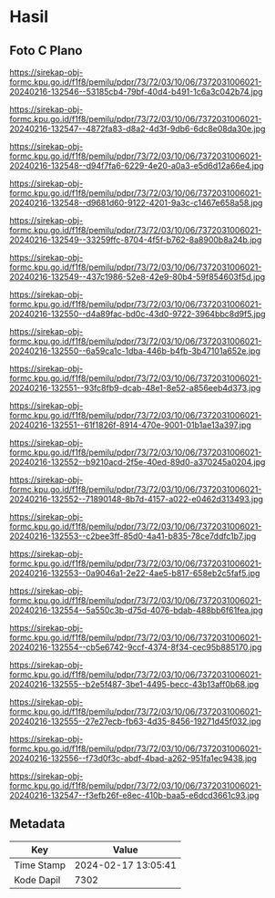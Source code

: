 # Hasil

## Foto C Plano

https://sirekap-obj-formc.kpu.go.id/f1f8/pemilu/pdpr/73/72/03/10/06/7372031006021-20240216-132546--53185cb4-79bf-40d4-b491-1c6a3c042b74.jpg

https://sirekap-obj-formc.kpu.go.id/f1f8/pemilu/pdpr/73/72/03/10/06/7372031006021-20240216-132547--4872fa83-d8a2-4d3f-9db6-6dc8e08da30e.jpg

https://sirekap-obj-formc.kpu.go.id/f1f8/pemilu/pdpr/73/72/03/10/06/7372031006021-20240216-132548--d94f7fa6-6229-4e20-a0a3-e5d6d12a66e4.jpg

https://sirekap-obj-formc.kpu.go.id/f1f8/pemilu/pdpr/73/72/03/10/06/7372031006021-20240216-132548--d9681d60-9122-4201-9a3c-c1467e658a58.jpg

https://sirekap-obj-formc.kpu.go.id/f1f8/pemilu/pdpr/73/72/03/10/06/7372031006021-20240216-132549--33259ffc-8704-4f5f-b762-8a8900b8a24b.jpg

https://sirekap-obj-formc.kpu.go.id/f1f8/pemilu/pdpr/73/72/03/10/06/7372031006021-20240216-132549--437c1986-52e8-42e9-80b4-59f854603f5d.jpg

https://sirekap-obj-formc.kpu.go.id/f1f8/pemilu/pdpr/73/72/03/10/06/7372031006021-20240216-132550--d4a89fac-bd0c-43d0-9722-3964bbc8d9f5.jpg

https://sirekap-obj-formc.kpu.go.id/f1f8/pemilu/pdpr/73/72/03/10/06/7372031006021-20240216-132550--6a59ca1c-1dba-446b-b4fb-3b47101a652e.jpg

https://sirekap-obj-formc.kpu.go.id/f1f8/pemilu/pdpr/73/72/03/10/06/7372031006021-20240216-132551--93fc8fb9-dcab-48e1-8e52-a856eeb4d373.jpg

https://sirekap-obj-formc.kpu.go.id/f1f8/pemilu/pdpr/73/72/03/10/06/7372031006021-20240216-132551--61f1826f-8914-470e-9001-01b1ae13a397.jpg

https://sirekap-obj-formc.kpu.go.id/f1f8/pemilu/pdpr/73/72/03/10/06/7372031006021-20240216-132552--b9210acd-2f5e-40ed-89d0-a370245a0204.jpg

https://sirekap-obj-formc.kpu.go.id/f1f8/pemilu/pdpr/73/72/03/10/06/7372031006021-20240216-132552--71890148-8b7d-4157-a022-e0462d313493.jpg

https://sirekap-obj-formc.kpu.go.id/f1f8/pemilu/pdpr/73/72/03/10/06/7372031006021-20240216-132553--c2bee3ff-85d0-4a41-b835-78ce7ddfc1b7.jpg

https://sirekap-obj-formc.kpu.go.id/f1f8/pemilu/pdpr/73/72/03/10/06/7372031006021-20240216-132553--0a9046a1-2e22-4ae5-b817-658eb2c5faf5.jpg

https://sirekap-obj-formc.kpu.go.id/f1f8/pemilu/pdpr/73/72/03/10/06/7372031006021-20240216-132554--5a550c3b-d75d-4076-bdab-488bb6f61fea.jpg

https://sirekap-obj-formc.kpu.go.id/f1f8/pemilu/pdpr/73/72/03/10/06/7372031006021-20240216-132554--cb5e6742-9ccf-4374-8f34-cec95b885170.jpg

https://sirekap-obj-formc.kpu.go.id/f1f8/pemilu/pdpr/73/72/03/10/06/7372031006021-20240216-132555--b2e5f487-3be1-4495-becc-43b13aff0b68.jpg

https://sirekap-obj-formc.kpu.go.id/f1f8/pemilu/pdpr/73/72/03/10/06/7372031006021-20240216-132555--27e27ecb-fb63-4d35-8456-19271d45f032.jpg

https://sirekap-obj-formc.kpu.go.id/f1f8/pemilu/pdpr/73/72/03/10/06/7372031006021-20240216-132556--f73d0f3c-abdf-4bad-a262-951fa1ec9438.jpg

https://sirekap-obj-formc.kpu.go.id/f1f8/pemilu/pdpr/73/72/03/10/06/7372031006021-20240216-132547--f3efb26f-e8ec-410b-baa5-e6dcd3661c93.jpg


## Metadata

| Key        | Value               |
| ---------- | ------------------- |
| Time Stamp | 2024-02-17 13:05:41 |
| Kode Dapil | 7302                |



